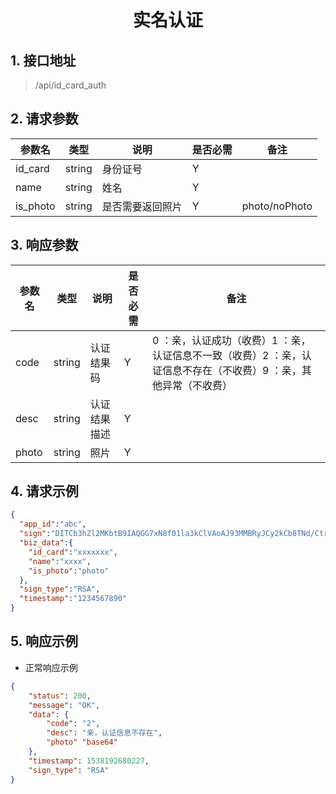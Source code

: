 # <center><span id="实名认证">实名认证</span></center>


## 1. 接口地址
 > /api/id_card_auth

## 2. 请求参数

| 参数名 | 类型 | 说明 | 是否必需 | 备注 |
| --| -- | -- | -- | -- |
| id_card   | string | 身份证号           | Y | |
| name    | string | 姓名            | Y | |
| is_photo | string |是否需要返回照片| Y | photo/noPhoto|
## 3. 响应参数

| 参数名 | 类型 | 说明 | 是否必需 | 备注 |
| --| -- | -- | -- | -- |
| code       | string | 认证结果码   | Y |0 ：亲，认证成功（收费）1 ：亲，认证信息不一致（收费）2 ：亲，认证信息不存在（不收费）9 ：亲，其他异常（不收费） |
| desc | string | 认证结果描述   | Y |  |
| photo             | string | 照片 | Y |  |



## 4. 请求示例

```json
{
  "app_id":"abc",
  "sign":"DITCb3hZl2MKbtB9IAQGG7xN8f01la3kClVAoAJ93MMBRyJCy2kCb8TNd/Ctrfg1E5uRJqJdzqYzOWwqDEA4amMs0PNSm9LqDY9YAukF9aoKThZPQzxqMI8UapTZesfs5Os0wY6qE/GGRmrdgrEUmqYLf3wpEhazIQwsjdqCWBk=",
  "biz_data":{
    "id_card":"xxxxxxx",
    "name":"xxxx",
    "is_photo":"photo"
  },
  "sign_type":"RSA",
  "timestamp":"1234567890"
}
```
## 5. 响应示例

* 正常响应示例 

```json
{
    "status": 200,
    "message": "OK",
    "data": {
        "code": "2",
        "desc": "亲，认证信息不存在",
        "photo" "base64"
    },
    "timestamp": 1538192680227,
    "sign_type": "RSA"
}
```
